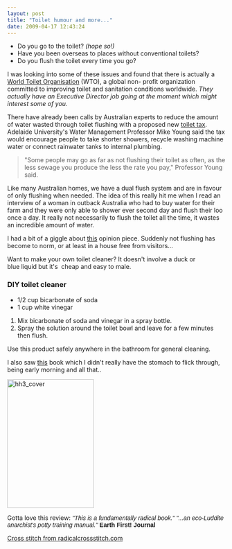 ```yaml
---
layout: post
title: "Toilet humour and more..."
date: 2009-04-17 12:43:24
---
```


*   Do you go to the toilet? *(hope so!)*
*   Have you been overseas to places without conventional toilets?
*   Do you flush the toilet every time you go?

I was looking into some of these issues and found that there is actually a [World Toilet Organisation][1] (WTO), a global non- profit organization committed to improving toilet and sanitation conditions worldwide. *They actually have an Executive Director job going at the moment which might interest some of you.*

 [1]: http://worldtoilet.org/

There have already been calls by Australian experts to reduce the amount of water wasted through toilet flushing with a proposed new [toilet tax][2]. Adelaide University's Water Management Professor Mike Young said the tax would encourage people to take shorter showers, recycle washing machine water or connect rainwater tanks to internal plumbing.

 [2]: http://www.news.com.au/story/0,,24658934-2,00.html

> "Some people may go as far as not flushing their toilet as often, as the less sewage you produce the less the rate you pay," Professor Young said.

Like many Australian homes, we have a dual flush system and are in favour of only flushing when needed. The idea of this really hit me when I read an interview of a woman in outback Australia who had to buy water for their farm and they were only able to shower ever second day and flush their loo once a day. It really not necessarily to flush the toilet all the time, it wastes an incredible amount of water.

<p class="style32">
  I had a bit of a giggle about <a href="http://www.smh.com.au/news/richard-glover/if-its-yellow-let-it-mellow/2007/02/22/1171733938562.html">this</a> opinion piece. Suddenly not flushing has become to norm, or at least in a house free from visitors...
</p>

<p class="style32">
  Want to make your own toilet cleaner? It doesn't involve a duck or blue liquid but it's  cheap and easy to male.
</p>

### DIY toilet cleaner

*   1/2 cup bicarbonate of soda
*   1 cup white vinegar

1.  Mix bicarbonate of soda and vinegar in a spray bottle.
2.  Spray the solution around the toilet bowl and leave for a few minutes then flush.

Use this product safely anywhere in the bathroom for general cleaning.

I also saw [this][3] book which I didn't really have the stomach to flick through, being early morning and all that..

 [3]: http://www.josephjenkins.com/books_humanure.html

<img alt="hh3_cover" class="alignnone size-full wp-image-332" height="297" src="/sites/default/files/images/hh3_cover.jpg" title="hh3_cover" width="200" />

Gotta love this review: *<span style="font-family: Helvetica;">"This is a fundamentally radical book." "...an eco-Luddite anarchist's potty training manual." </span>***<span style="font-family: Helvetica;">Earth First! Journal</span>**

<p class="style32">
  <a href="http://radicalcrossstitch.com/">Cross stitch from radicalcrossstitch.com</a>
</p>